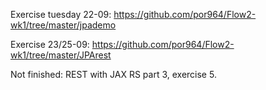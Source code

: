 Exercise tuesday 22-09: https://github.com/por964/Flow2-wk1/tree/master/jpademo

Exercise 23/25-09: https://github.com/por964/Flow2-wk1/tree/master/JPArest

Not finished: REST with JAX RS part 3, exercise 5.
